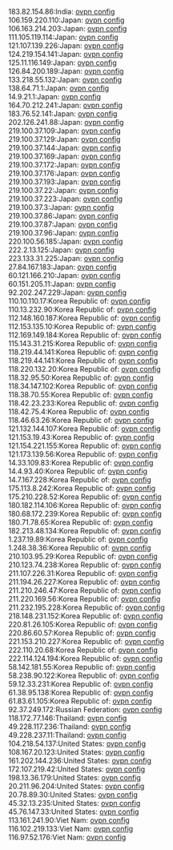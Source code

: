 183.82.154.86:India: [ovpn config](vpn/183_82_154_86.ovpn)  
106.159.220.110:Japan: [ovpn config](vpn/106_159_220_110.ovpn)  
106.163.214.203:Japan: [ovpn config](vpn/106_163_214_203.ovpn)  
111.105.119.114:Japan: [ovpn config](vpn/111_105_119_114.ovpn)  
121.107.139.226:Japan: [ovpn config](vpn/121_107_139_226.ovpn)  
124.219.154.141:Japan: [ovpn config](vpn/124_219_154_141.ovpn)  
125.11.116.149:Japan: [ovpn config](vpn/125_11_116_149.ovpn)  
126.84.200.189:Japan: [ovpn config](vpn/126_84_200_189.ovpn)  
133.218.55.132:Japan: [ovpn config](vpn/133_218_55_132.ovpn)  
138.64.71.1:Japan: [ovpn config](vpn/138_64_71_1.ovpn)  
14.9.21.1:Japan: [ovpn config](vpn/14_9_21_1.ovpn)  
164.70.212.241:Japan: [ovpn config](vpn/164_70_212_241.ovpn)  
183.76.52.141:Japan: [ovpn config](vpn/183_76_52_141.ovpn)  
202.126.241.88:Japan: [ovpn config](vpn/202_126_241_88.ovpn)  
219.100.37.109:Japan: [ovpn config](vpn/219_100_37_109.ovpn)  
219.100.37.129:Japan: [ovpn config](vpn/219_100_37_129.ovpn)  
219.100.37.144:Japan: [ovpn config](vpn/219_100_37_144.ovpn)  
219.100.37.169:Japan: [ovpn config](vpn/219_100_37_169.ovpn)  
219.100.37.172:Japan: [ovpn config](vpn/219_100_37_172.ovpn)  
219.100.37.176:Japan: [ovpn config](vpn/219_100_37_176.ovpn)  
219.100.37.193:Japan: [ovpn config](vpn/219_100_37_193.ovpn)  
219.100.37.22:Japan: [ovpn config](vpn/219_100_37_22.ovpn)  
219.100.37.223:Japan: [ovpn config](vpn/219_100_37_223.ovpn)  
219.100.37.3:Japan: [ovpn config](vpn/219_100_37_3.ovpn)  
219.100.37.86:Japan: [ovpn config](vpn/219_100_37_86.ovpn)  
219.100.37.87:Japan: [ovpn config](vpn/219_100_37_87.ovpn)  
219.100.37.96:Japan: [ovpn config](vpn/219_100_37_96.ovpn)  
220.100.56.185:Japan: [ovpn config](vpn/220_100_56_185.ovpn)  
222.2.13.125:Japan: [ovpn config](vpn/222_2_13_125.ovpn)  
223.133.31.225:Japan: [ovpn config](vpn/223_133_31_225.ovpn)  
27.84.167.183:Japan: [ovpn config](vpn/27_84_167_183.ovpn)  
60.121.166.210:Japan: [ovpn config](vpn/60_121_166_210.ovpn)  
60.151.205.11:Japan: [ovpn config](vpn/60_151_205_11.ovpn)  
92.202.247.229:Japan: [ovpn config](vpn/92_202_247_229.ovpn)  
110.10.110.17:Korea Republic of: [ovpn config](vpn/110_10_110_17.ovpn)  
110.13.232.90:Korea Republic of: [ovpn config](vpn/110_13_232_90.ovpn)  
112.148.160.187:Korea Republic of: [ovpn config](vpn/112_148_160_187.ovpn)  
112.153.135.10:Korea Republic of: [ovpn config](vpn/112_153_135_10.ovpn)  
112.169.149.184:Korea Republic of: [ovpn config](vpn/112_169_149_184.ovpn)  
115.143.31.215:Korea Republic of: [ovpn config](vpn/115_143_31_215.ovpn)  
118.219.44.141:Korea Republic of: [ovpn config](vpn/118_219_44_141.ovpn)  
118.219.44.141:Korea Republic of: [ovpn config](vpn/118_219_44_141.ovpn)  
118.220.132.20:Korea Republic of: [ovpn config](vpn/118_220_132_20.ovpn)  
118.32.95.50:Korea Republic of: [ovpn config](vpn/118_32_95_50.ovpn)  
118.34.147.102:Korea Republic of: [ovpn config](vpn/118_34_147_102.ovpn)  
118.38.70.55:Korea Republic of: [ovpn config](vpn/118_38_70_55.ovpn)  
118.42.23.233:Korea Republic of: [ovpn config](vpn/118_42_23_233.ovpn)  
118.42.75.4:Korea Republic of: [ovpn config](vpn/118_42_75_4.ovpn)  
118.46.63.26:Korea Republic of: [ovpn config](vpn/118_46_63_26.ovpn)  
121.132.144.107:Korea Republic of: [ovpn config](vpn/121_132_144_107.ovpn)  
121.153.19.43:Korea Republic of: [ovpn config](vpn/121_153_19_43.ovpn)  
121.154.221.155:Korea Republic of: [ovpn config](vpn/121_154_221_155.ovpn)  
121.173.139.56:Korea Republic of: [ovpn config](vpn/121_173_139_56.ovpn)  
14.33.109.83:Korea Republic of: [ovpn config](vpn/14_33_109_83.ovpn)  
14.4.93.40:Korea Republic of: [ovpn config](vpn/14_4_93_40.ovpn)  
14.7.167.228:Korea Republic of: [ovpn config](vpn/14_7_167_228.ovpn)  
175.113.8.242:Korea Republic of: [ovpn config](vpn/175_113_8_242.ovpn)  
175.210.228.52:Korea Republic of: [ovpn config](vpn/175_210_228_52.ovpn)  
180.182.114.106:Korea Republic of: [ovpn config](vpn/180_182_114_106.ovpn)  
180.68.172.239:Korea Republic of: [ovpn config](vpn/180_68_172_239.ovpn)  
180.71.78.65:Korea Republic of: [ovpn config](vpn/180_71_78_65.ovpn)  
182.213.48.134:Korea Republic of: [ovpn config](vpn/182_213_48_134.ovpn)  
1.237.19.89:Korea Republic of: [ovpn config](vpn/1_237_19_89.ovpn)  
1.248.38.36:Korea Republic of: [ovpn config](vpn/1_248_38_36.ovpn)  
210.103.95.29:Korea Republic of: [ovpn config](vpn/210_103_95_29.ovpn)  
210.123.74.238:Korea Republic of: [ovpn config](vpn/210_123_74_238.ovpn)  
211.107.226.31:Korea Republic of: [ovpn config](vpn/211_107_226_31.ovpn)  
211.194.26.227:Korea Republic of: [ovpn config](vpn/211_194_26_227.ovpn)  
211.210.246.47:Korea Republic of: [ovpn config](vpn/211_210_246_47.ovpn)  
211.220.169.56:Korea Republic of: [ovpn config](vpn/211_220_169_56.ovpn)  
211.232.195.228:Korea Republic of: [ovpn config](vpn/211_232_195_228.ovpn)  
218.148.231.152:Korea Republic of: [ovpn config](vpn/218_148_231_152.ovpn)  
220.81.26.105:Korea Republic of: [ovpn config](vpn/220_81_26_105.ovpn)  
220.86.60.57:Korea Republic of: [ovpn config](vpn/220_86_60_57.ovpn)  
221.153.210.227:Korea Republic of: [ovpn config](vpn/221_153_210_227.ovpn)  
222.110.20.68:Korea Republic of: [ovpn config](vpn/222_110_20_68.ovpn)  
222.114.124.194:Korea Republic of: [ovpn config](vpn/222_114_124_194.ovpn)  
58.142.181.55:Korea Republic of: [ovpn config](vpn/58_142_181_55.ovpn)  
58.238.90.122:Korea Republic of: [ovpn config](vpn/58_238_90_122.ovpn)  
59.12.33.231:Korea Republic of: [ovpn config](vpn/59_12_33_231.ovpn)  
61.38.95.138:Korea Republic of: [ovpn config](vpn/61_38_95_138.ovpn)  
61.83.61.105:Korea Republic of: [ovpn config](vpn/61_83_61_105.ovpn)  
92.37.249.172:Russian Federation: [ovpn config](vpn/92_37_249_172.ovpn)  
118.172.77.146:Thailand: [ovpn config](vpn/118_172_77_146.ovpn)  
49.228.117.236:Thailand: [ovpn config](vpn/49_228_117_236.ovpn)  
49.228.237.11:Thailand: [ovpn config](vpn/49_228_237_11.ovpn)  
104.218.54.137:United States: [ovpn config](vpn/104_218_54_137.ovpn)  
108.167.20.123:United States: [ovpn config](vpn/108_167_20_123.ovpn)  
161.202.144.236:United States: [ovpn config](vpn/161_202_144_236.ovpn)  
172.107.219.42:United States: [ovpn config](vpn/172_107_219_42.ovpn)  
198.13.36.179:United States: [ovpn config](vpn/198_13_36_179.ovpn)  
20.211.96.204:United States: [ovpn config](vpn/20_211_96_204.ovpn)  
20.78.89.30:United States: [ovpn config](vpn/20_78_89_30.ovpn)  
45.32.13.235:United States: [ovpn config](vpn/45_32_13_235.ovpn)  
45.76.147.33:United States: [ovpn config](vpn/45_76_147_33.ovpn)  
113.161.241.90:Viet Nam: [ovpn config](vpn/113_161_241_90.ovpn)  
116.102.219.133:Viet Nam: [ovpn config](vpn/116_102_219_133.ovpn)  
116.97.52.176:Viet Nam: [ovpn config](vpn/116_97_52_176.ovpn)  
